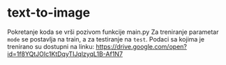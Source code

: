 # text-to-image

Pokretanje koda se vrši pozivom funkcije main.py 
Za treniranje parametar `mode` se postavlja na train, a za testiranje na `test`.
Podaci sa kojima je trenirano su dostupni na linku: https://drive.google.com/open?id=1f8YQtJOIc1KtDqyTIJqlzyqL1B-Af1N7

